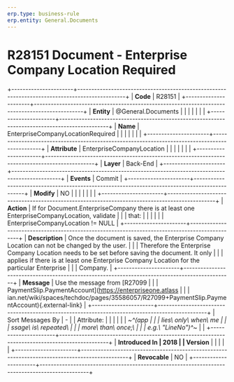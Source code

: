 ```yaml
---
erp.type: business-rule
erp.entity: General.Documents
---
```


# R28151 Document - Enterprise Company Location Required
+----------------------+-----------------------------------------------------------------------------------------------+
| **Code**             | R28151                                                                                        |
+----------------------+-----------------------------------------------------------------------------------------------+
| **Entity**           | @General.Documents                                                                                      |
|                      |                                                                                               |
|                      |                                                                                               |
+----------------------+-----------------------------------------------------------------------------------------------+
| **Name**             | EnterpriseCompanyLocationRequired                                                             |
|                      |                                                                                               |
|                      |                                                                                               |
+----------------------+-----------------------------------------------------------------------------------------------+
| **Attribute**        | EnterpriseCompanyLocation                                                                     |
|                      |                                                                                               |
|                      |                                                                                               |
+----------------------+-----------------------------------------------------------------------------------------------+
| **Layer**            | Back-End                                                                                      |
+----------------------+-----------------------------------------------------------------------------------------------+
| **Events**           | Commit                                                                                        |
+----------------------+-----------------------------------------------------------------------------------------------+
| **Modify**           | NO                                                                                            |
|                      |                                                                                               |
|                      |                                                                                               |
+----------------------+-----------------------------------------------------------------------------------------------+
| **Action**           | If for Document.EnterpriseCompany there is at least one EnterpriseCompanyLocation, validate   |
|                      | that:                                                                                         |
|                      |                                                                                               |
|                      | EnterpriseCompanyLocation != NULL                                                             |
+----------------------+-----------------------------------------------------------------------------------------------+
| **Description**      | Once the document is saved, the Enterprise Company Location can not be changed by the user.   |
|                      | Therefore the Enterprise Company Location needs to be set before saving the document. It only |
|                      | applies if there is at least one Enterprise Company Location for the particular Enterprise    |
|                      | Company.                                                                                      |
+----------------------+-----------------------------------------------------------------------------------------------+
| **Message**          | Use the message from [R27099                                                                  |
|                      | PaymentSlip.PaymentAccount](https://enterpriseone.atlass                                      |
|                      | ian.net/wiki/spaces/techdoc/pages/35586057/R27099+PaymentSlip.PaymentAccount){.external-link} |
+----------------------+-----------------------------------------------------------------------------------------------+
| Sort Messages By     | \-                                                                                            |
| Attribute:           |                                                                                               |
|                      |                                                                                               |
| *~^(app              |                                                                                               |
| lies\ only\ when\ me |                                                                                               |
| ssage\ is\ repeated\ |                                                                                               |
|  more\ than\ once;\  |                                                                                               |
| e.g.\ \"LineNo\")^~* |                                                                                               |
+----------------------+-----------------------------------------------------------------------------------------------+
| **Introduced In      | 2018                                                                                          |
| Version**            |                                                                                               |
|                      |                                                                                               |
+----------------------+-----------------------------------------------------------------------------------------------+
| **Revocable**        | NO                                                                                            |
+----------------------+-----------------------------------------------------------------------------------------------+

  

  

  
